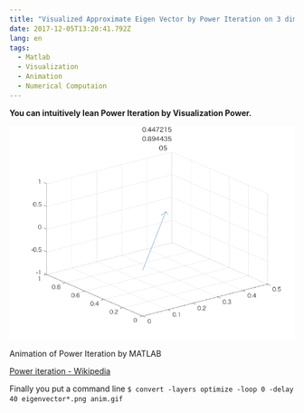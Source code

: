 ```yaml
---
title: "Visualized Approximate Eigen Vector by Power Iteration on 3 dimensions."
date: 2017-12-05T13:20:41.792Z
lang: en
tags:
  - Matlab
  - Visualization
  - Animation
  - Numerical Computaion
---
```


**You can intuitively lean Power Iteration by Visualization Power.**

![image](/posts/2017-12-04_visualized-approximate-eigen-vector-by-power-iteration-on-3-dimensions./images/1.gif)

Animation of Power Iteration by MATLAB

[Power iteration - Wikipedia](https://en.wikipedia.org/wiki/Power_iteration)

Finally you put a command line
`$ convert -layers optimize -loop 0 -delay 40 eigenvector*.png anim.gif`

